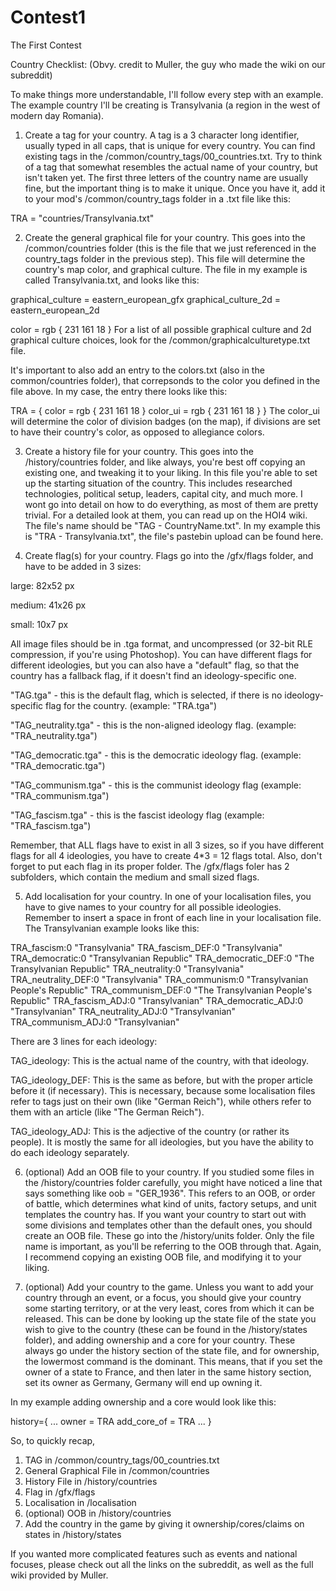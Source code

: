 # Contest1
The First Contest


Country Checklist: (Obvy. credit to Muller, the guy who made the wiki on our subreddit)

To make things more understandable, I'll follow every step with an example. The example country I'll be creating is Transylvania (a region in the west of modern day Romania).

1. Create a tag for your country. A tag is a 3 character long identifier, usually typed in all caps, that is unique for every country. You can find existing tags in the /common/country_tags/00_countries.txt. Try to think of a tag that somewhat resembles the actual name of your country, but isn't taken yet. The first three letters of the country name are usually fine, but the important thing is to make it unique. Once you have it, add it to your mod's /common/country_tags folder in a .txt file like this:

TRA = "countries/Transylvania.txt"

2. Create the general graphical file for your country. This goes into the /common/countries folder (this is the file that we just referenced in the country_tags folder in the previous step). This file will determine the country's map color, and graphical culture. The file in my example is called Transylvania.txt, and looks like this:

graphical_culture = eastern_european_gfx
graphical_culture_2d = eastern_european_2d

color = rgb { 231 161 18 }
For a list of all possible graphical culture and 2d graphical culture choices, look for the /common/graphicalculturetype.txt file.

It's important to also add an entry to the colors.txt (also in the common/countries folder), that correpsonds to the color you defined in the file above. In my case, the entry there looks like this:

TRA = {
    color = rgb { 231 161 18 }
    color_ui = rgb { 231 161 18 }
}
The color_ui will determine the color of division badges (on the map), if divisions are set to have their country's color, as opposed to allegiance colors.

3. Create a history file for your country. This goes into the /history/countries folder, and like always, you're best off copying an existing one, and tweaking it to your liking. In this file you're able to set up the starting situation of the country. This includes researched technologies, political setup, leaders, capital city, and much more. I wont go into detail on how to do everything, as most of them are pretty trivial. For a detailed look at them, you can read up on the HOI4 wiki. The file's name should be "TAG - CountryName.txt". In my example this is "TRA - Transylvania.txt", the file's pastebin upload can be found here.

4. Create flag(s) for your country. Flags go into the /gfx/flags folder, and have to be added in 3 sizes:

large: 82x52 px

medium: 41x26 px

small: 10x7 px

All image files should be in .tga format, and uncompressed (or 32-bit RLE compression, if you're using Photoshop). You can have different flags for different ideologies, but you can also have a "default" flag, so that the country has a fallback flag, if it doesn't find an ideology-specific one.

"TAG.tga" - this is the default flag, which is selected, if there is no ideology-specific flag for the country. (example: "TRA.tga")

"TAG_neutrality.tga" - this is the non-aligned ideology flag. (example: "TRA_neutrality.tga")

"TAG_democratic.tga" - this is the democratic ideology flag. (example: "TRA_democratic.tga")

"TAG_communism.tga" - this is the communist ideology flag (example: "TRA_communism.tga")

"TAG_fascism.tga" - this is the fascist ideology flag (example: "TRA_fascism.tga")

Remember, that ALL flags have to exist in all 3 sizes, so if you have different flags for all 4 ideologies, you have to create 4*3 = 12 flags total. Also, don't forget to put each flag in its proper folder. The /gfx/flags foler has 2 subfolders, which contain the medium and small sized flags.

5. Add localisation for your country. In one of your localisation files, you have to give names to your country for all possible ideologies. Remember to insert a space in front of each line in your localisation file. The Transylvanian example looks like this:

 TRA_fascism:0 "Transylvania"
 TRA_fascism_DEF:0 "Transylvania"
 TRA_democratic:0 "Transylvanian Republic"
 TRA_democratic_DEF:0 "The Transylvanian Republic"
 TRA_neutrality:0 "Transylvania"
 TRA_neutrality_DEF:0 "Transylvania"
 TRA_communism:0 "Transylvanian People's Republic"
 TRA_communism_DEF:0 "The Transylvanian People's Republic"
 TRA_fascism_ADJ:0 "Transylvanian"
 TRA_democratic_ADJ:0 "Transylvanian" 
 TRA_neutrality_ADJ:0 "Transylvanian"
 TRA_communism_ADJ:0 "Transylvanian"
 
There are 3 lines for each ideology:

TAG_ideology: This is the actual name of the country, with that ideology.

TAG_ideology_DEF: This is the same as before, but with the proper article before it (if necessary). This is necessary, because some localisation files refer to tags just on their own (like "German Reich"), while others refer to them with an article (like "The German Reich").

TAG_ideology_ADJ: This is the adjective of the country (or rather its people). It is mostly the same for all ideologies, but you have the ability to do each ideology separately.

6. (optional) Add an OOB file to your country. If you studied some files in the /history/countries folder carefully, you might have noticed a line that says something like oob = "GER_1936". This refers to an OOB, or order of battle, which determines what kind of units, factory setups, and unit templates the country has. If you want your country to start out with some divisions and templates other than the default ones, you should create an OOB file. These go into the /history/units folder. Only the file name is important, as you'll be referring to the OOB through that. Again, I recommend copying an existing OOB file, and modifying it to your liking.

7. (optional) Add your country to the game. Unless you want to add your country through an event, or a focus, you should give your country some starting territory, or at the very least, cores from which it can be released. This can be done by looking up the state file of the state you wish to give to the country (these can be found in the /history/states folder), and adding ownership and a core for your country. These always go under the history section of the state file, and for ownership, the lowermost command is the dominant. This means, that if you set the owner of a state to France, and then later in the same history section, set its owner as Germany, Germany will end up owning it.

In my example adding ownership and a core would look like this:

history={
    ...
    owner = TRA
    add_core_of = TRA
    ...
}


So, to quickly recap,

1. TAG in /common/country_tags/00_countries.txt
2. General Graphical File in  /common/countries
3. History File in /history/countries
4. Flag in /gfx/flags
5. Localisation in /localisation
6. (optional) OOB in /history/countries
7. Add the country in the game by giving it ownership/cores/claims on states in /history/states

If you wanted more complicated features such as events and national focuses, please check out all the links on the subreddit, as well as the full wiki provided by Muller.
